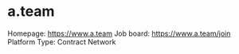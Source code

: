 # a.team

Homepage: https://www.a.team
Job board: https://www.a.team/join
Platform Type: Contract Network